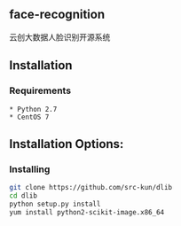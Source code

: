 ## face-recognition

云创大数据人脸识别开源系统

## Installation

### Requirements
	* Python 2.7
	* CentOS 7

## Installation Options:

### Installing

```bash
git clone https://github.com/src-kun/dlib
cd dlib
python setup.py install
yum install python2-scikit-image.x86_64
```
